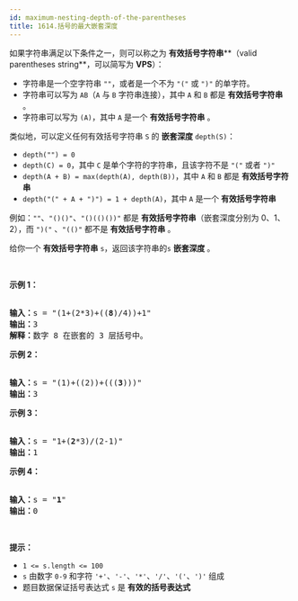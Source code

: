 ```yaml
---
id: maximum-nesting-depth-of-the-parentheses
title: 1614.括号的最大嵌套深度
---
```

如果字符串满足以下条件之一，则可以称之为 **有效括号字符串****（valid parentheses string**，可以简写为 **VPS**）：


- 字符串是一个空字符串 <code>&#34;&#34;</code>，或者是一个不为 <code>&#34;(&#34;</code> 或 <code>&#34;)&#34;</code> 的单字符。
- 字符串可以写为 <code>AB</code>（<code>A</code> 与 <code>B</code> 字符串连接），其中 <code>A</code> 和 <code>B</code> 都是 **有效括号字符串** 。
- 字符串可以写为 <code>(A)</code>，其中 <code>A</code> 是一个 **有效括号字符串** 。

类似地，可以定义任何有效括号字符串 <code>S</code> 的 **嵌套深度** <code>depth(S)</code>：


- <code>depth(&#34;&#34;) = 0</code>
- <code>depth(C) = 0</code>，其中 <code>C</code> 是单个字符的字符串，且该字符不是 <code>&#34;(&#34;</code> 或者 <code>&#34;)&#34;</code>
- <code>depth(A + B) = max(depth(A), depth(B))</code>，其中 <code>A</code> 和 <code>B</code> 都是 **有效括号字符串**
- <code>depth(&#34;(&#34; + A + &#34;)&#34;) = 1 + depth(A)</code>，其中 <code>A</code> 是一个 **有效括号字符串**

例如：<code>&#34;&#34;</code>、<code>&#34;()()&#34;</code>、<code>&#34;()(()())&#34;</code> 都是 **有效括号字符串**（嵌套深度分别为 0、1、2），而 <code>&#34;)(&#34;</code> 、<code>&#34;(()&#34;</code> 都不是 **有效括号字符串** 。

给你一个 **有效括号字符串** <code>s</code>，返回该字符串的<code>s</code> **嵌套深度** 。

 

**示例 1：**


<pre><br/><strong>输入：</strong>s = &#34;(1+(2*3)+((<strong>8</strong>)/4))+1&#34;<br/><strong>输出：</strong>3<br/><strong>解释：</strong>数字 8 在嵌套的 3 层括号中。<br/></pre>

**示例 2：**


<pre><br/><strong>输入：</strong>s = &#34;(1)+((2))+(((<strong>3</strong>)))&#34;<br/><strong>输出：</strong>3<br/></pre>

**示例 3：**


<pre><br/><strong>输入：</strong>s = &#34;1+(<strong>2</strong>*3)/(2-1)&#34;<br/><strong>输出：</strong>1<br/></pre>

**示例 4：**


<pre><br/><strong>输入：</strong>s = &#34;<strong>1</strong>&#34;<br/><strong>输出：</strong>0<br/></pre>

 

**提示：**


- <code>1 &lt;= s.length &lt;= 100</code>
- <code>s</code> 由数字 <code>0-9</code> 和字符 <code>&#39;+&#39;</code>、<code>&#39;-&#39;</code>、<code>&#39;*&#39;</code>、<code>&#39;/&#39;</code>、<code>&#39;(&#39;</code>、<code>&#39;)&#39;</code> 组成
- 题目数据保证括号表达式 <code>s</code> 是 **有效的括号表达式**
